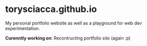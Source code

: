 # torysciacca.github.io

My personal portfolio website as well as a playground for web dev experimentation.

**Curenntly working on**: Recontructing portfolio site (again :p)
